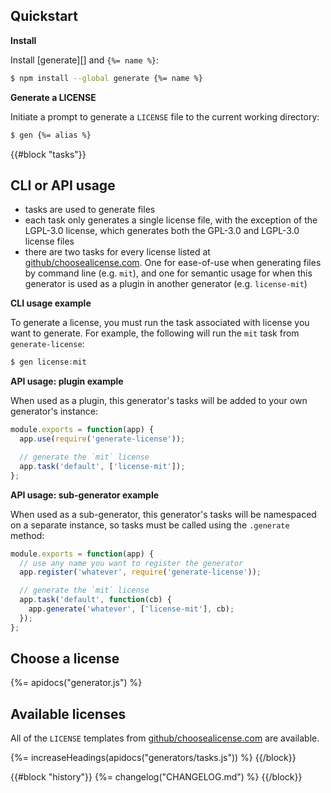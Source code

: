## Quickstart

**Install**

Install [generate][] and `{%= name %}`:

```sh
$ npm install --global generate {%= name %}
```

**Generate a LICENSE**

Initiate a prompt to generate a `LICENSE` file to the current working directory:

```sh
$ gen {%= alias %}
```

{{#block "tasks"}}
## CLI or API usage

- tasks are used to generate files
- each task only generates a single license file, with the exception of the LGPL-3.0 license, which generates both the GPL-3.0 and LGPL-3.0 license files
- there are two tasks for every license listed at [github/choosealicense.com](https://github.com/github/choosealicense.com). One for ease-of-use when generating files by command line (e.g. `mit`), and one for semantic usage for when this generator is used as a plugin in another generator (e.g. `license-mit`)

**CLI usage example**

To generate a license, you must run the task associated with license you want to generate. For example, the following will run the `mit` task from `generate-license`:

```js
$ gen license:mit
```

**API usage: plugin example**

When used as a plugin, this generator's tasks will be added to your own generator's instance:

```js
module.exports = function(app) {
  app.use(require('generate-license'));

  // generate the `mit` license
  app.task('default', ['license-mit']);
};
```

**API usage: sub-generator example**

When used as a sub-generator, this generator's tasks will be namespaced on a separate instance, so tasks must be called using the `.generate` method:

```js
module.exports = function(app) {
  // use any name you want to register the generator
  app.register('whatever', require('generate-license'));

  // generate the `mit` license
  app.task('default', function(cb) {
    app.generate('whatever', ['license-mit'], cb);
  });
};
```

## Choose a license
{%= apidocs("generator.js") %}

## Available licenses
All of the `LICENSE` templates from [github/choosealicense.com](https://github.com/github/choosealicense.com) are available.

{%= increaseHeadings(apidocs("generators/tasks.js")) %}
{{/block}}

{{#block "history"}}
{%= changelog("CHANGELOG.md") %}
{{/block}}
